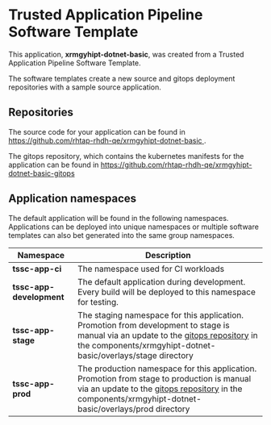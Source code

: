 # Trusted Application Pipeline Software Template

This application, **xrmgyhipt-dotnet-basic**, was created from a Trusted Application Pipeline Software Template.

The software templates create a new source and gitops deployment repositories with a sample source application. 

## Repositories

The source code for your application can be found in [https://github.com/rhtap-rhdh-qe/xrmgyhipt-dotnet-basic ](https://github.com/rhtap-rhdh-qe/xrmgyhipt-dotnet-basic ).
 
The gitops repository, which contains the kubernetes manifests for the application can be found in 
[https://github.com/rhtap-rhdh-qe/xrmgyhipt-dotnet-basic-gitops ](https://github.com/rhtap-rhdh-qe/xrmgyhipt-dotnet-basic-gitops ) 

## Application namespaces 

The default application will be found in the following namespaces. Applications can be deployed into unique namespaces or multiple software templates can also bet generated into the same group namespaces.  

|  Namespace   |  Description   |  
| -------- | -------- |
| **tssc-app-ci** | The namespace used for CI workloads |
| **tssc-app-development** | The default application during development. Every build will be deployed to this namespace for testing. |
| **tssc-app-stage** | The staging namespace for this application. Promotion from development to stage is manual via an update to the [gitops repository](https://github.com/rhtap-rhdh-qe/xrmgyhipt-dotnet-basic-gitops ) in the components/xrmgyhipt-dotnet-basic/overlays/stage directory |
| **tssc-app-prod** | The production namespace for this application. Promotion from stage to production is manual via an update to the [gitops repository](https://github.com/rhtap-rhdh-qe/xrmgyhipt-dotnet-basic-gitops ) in the components/xrmgyhipt-dotnet-basic/overlays/prod directory |